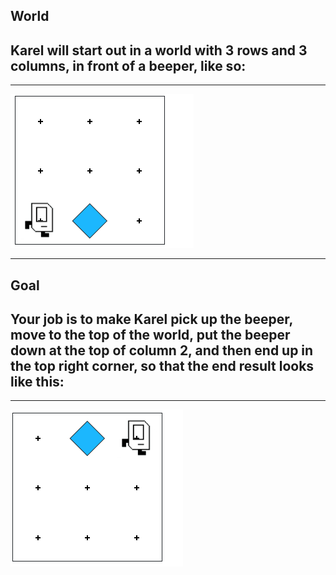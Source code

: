 ## World
## Karel will start out in a world with 3 rows and 3 columns, in front of a beeper, like so:

--------------------------------------------

<img src="/Images/move_beeper_world.PNG"/>

-------------------------------------
## Goal
## Your job is to make Karel pick up the beeper, move to the top of the world, put the beeper down at the top of column 2, and then end up in the top right corner, so that the end result looks like this:

----------------------------------

<img src="/Images/move_beeper_goal.PNG"/>
